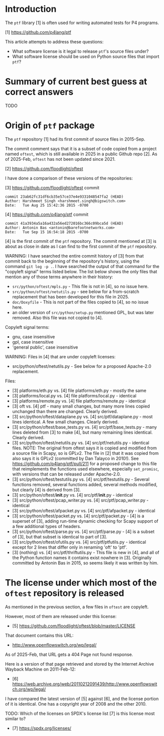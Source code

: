 # Introduction

The `ptf` library [1] is often used for writing automated tests for P4
programs.

[1] https://github.com/p4lang/ptf

This article attempts to address these questions:

+ What software license is it legal to release `ptf`'s source files
  under?
+ What software license should be used on Python source files that
  import `ptf`?


# Summary of current best guess at correct answers

TODO


# Origin of `ptf` package

The `ptf` repository [1] had its first commit of source files in
2015-Sep.

The commit comment says that it is a subset of code copied from a
project named `oftest`, which is still available in 2025 in a public
Github repo [2].  As of 2025-Feb, `oftest` has not been updated since
2021.

[2] https://github.com/floodlight/oftest

I have done a comparison of these versions of the repositories:

[3] https://github.com/floodlight/oftest commit
```
commit 23ab62fc31df6cb35e57ce37e4e9331048547fa2 (HEAD)
Author: Harshmeet Singh <harshmeet.singh@bigswitch.com>
Date:   Tue Aug 25 15:42:36 2015 -0700
```

[4] https://github.com/p4lang/ptf commit
```
commit 41a3934a5a16a432a56ed272016bc366c09bca5d (HEAD)
Author: Antonin Bas <antonin@barefootnetworks.com>
Date:   Tue Sep 15 16:54:18 2015 -0700
```

[4] is the first commit of the `ptf` repository.  The commit mentioned
at [3] is about as close in date as I can find to the first commit of
the `ptf` repository.

WARNING: I have searched the entire commit history of [3] from that
commit back to the beginning of the repository's history, using the
command `git log -p .`.  I have searched the output of that command
for the "copyleft signal" terms listed below.  The list below shows
the only files that mention any of those terms anywhere in their
history:

+ `src/python/oftest/mpls.py` - This file is not in [4], so no issue
  here.
+ `src/python/oftest/netutils.py` - see below for a from-scratch
  replacement that has been developed for this file in 2025.
+ `doc/Doxyfile` - This is not part of the files copied to [4], so no
  issue here.
+ an older version of `src/python/setup.py` mentioned GPL, but was
  later removed.  Also this file was not copied to [4].

Copyleft signal terms:
+ gnu, case insensitive
+ gpl, case insensitive
+ 'general public', case insensitive

WARNING: Files in [4] that are under copyleft licenses:

+ src/python/oftest/netutils.py - See below for a proposed Apache-2.0
  replacement.

Files:

+ [3] platforms/eth.py vs. [4] file platforms/eth.py - mostly the same
+ [3] platforms/local.py vs. [4] file platforms/local.py - identical
+ [3] platforms/remote.py vs. [4] file platforms/remote.py - identical
+ [3] oft vs. [4] ptf - many small changes, but many more lines copied
  unchanged than there are changed.  Clearly derived.
+ [3] src/python/oftest/dataplane.py vs. [4] src/ptf/dataplane.py -
  most lines identical.  A few small changes.  Clearly derived.
+ [3] src/python/oftest/base_tests.py vs. [4] src/ptf/base_tests.py -
  many lines deleted from [3] to make [4], but many remaining lines
  identical.  Clearly derived.
+ [3] src/python/oftest/netutils.py vs. [4] src/ptf/netutils.py -
  identical files.  NOTE: The original from oftest says it is copied
  and modified from a source file in Scapy, so is GPLv2.  The file in
  [2] that it was copied from also says it is GPLv2 (committed by Dan
  Talayco in 2010!).  See https://github.com/p4lang/ptf/pull/211 for a
  proposed change to this file that reimplements the functions used
  elsewhere, especially `set_promisc`, with versions that can be
  released under Apache-2.0.
+ [3] src/python/oftest/testutils.py vs. [4] src/ptf/testutils.py -
  Several functions removed, several functions added, several methods
  modified, but clearly [4] is derived from [3].
+ [3] src/python/oftest/__init__.py vs. [4] src/ptf/__init__.py -
  identical
+ [3] src/python/oftest/pcap_writer.py vs. [4]
  src/ptf/pcap_writer.py - identical
+ [3] src/python/oftest/afpacket.py vs. [4] src/ptf/afpacket.py -
  identical
+ [3] src/python/oftest/packet.py vs. [4] src/ptf/packet.py - [4] is a
  superset of [3], adding run-time dynamic checking for Scapy support
  of a few additional types of headers.
+ [3] src/python/oftest/parse.py vs. [4] src/ptf/parse.py - [4] is a
  subset of [3], but that subset is identical to part of [3].
+ [3] src/python/oftest/ofutils.py vs. [4] src/ptf/ptfutils.py -
  identical except for 2 lines that differ only in renaming 'oft' to
  'ptf'.
+ [3] (nothing) vs. [4] src/ptf/thriftutils.py - This file is new in
  [4], and all of the Python function names it contains exist nowhere
  in [3].  Originally committed by Antonin Bas in 2015, so seems
  likely it was written by him.


# The license under which most of the `oftest` repository is released

As mentioned in the previous section, a few files in `oftest` are
copyleft.

However, most of them are released under this license:

+ [5] https://github.com/floodlight/oftest/blob/master/LICENSE

That document contains this URL:

+ http://www.openflowswitch.org/wp/legal/

As of 2025-Feb, that URL gets a 404 Page not found response.

Here is a version of that page retrieved and stored by the Internet
Archive Wayback Machine on 2011-Feb-12:

+ [6] https://web.archive.org/web/20110212091439/http://www.openflowswitch.org/wp/legal/

I have compared the latest version of [5] against [6], and the license
portion of it is identical.  One has a copyright year of 2008 and the
other 2010.

TODO: Which of the licenses on SPDX's license list [7] is this license
most similar to?

+ [7] https://spdx.org/licenses/
